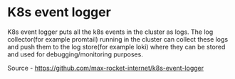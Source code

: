 # K8s event logger 
K8s event logger puts all the k8s events in the cluster as logs. The log collector(for example promtail) running in the cluster can collect these logs and push them to the log store(for example loki) where they can be stored and used for debugging/monitoring purposes.

Source - https://github.com/max-rocket-internet/k8s-event-logger